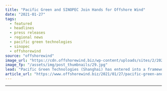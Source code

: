 ```yaml
---
title: "Pacific Green and SINOPEC Join Hands for Offshore Wind"
date: "2021-01-27"
tags: 
  - featured
  - headlines
  - press releases
  - regional news
  - pacific green technologies
  - sinopec
  - offshorewind
source: "offshorewind"
image_url: "https://cdn.offshorewind.biz/wp-content/uploads/sites/2/2021/01/27112007/Pacific-Green-and-SINOPEC-Join-Hands-for-Offshore-Wind.jpg"
image_fp: "/assets/img/post_thumbnails/29.jpg"
lead: "Pacific Green Technologies (Shanghai) has entered into a framework agreement with SINOPEC Star to"
article_url: "https://www.offshorewind.biz/2021/01/27/pacific-green-and-sinopec-join-hands-for-offshore-wind/"
---
```


---
